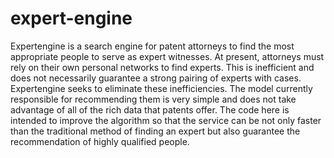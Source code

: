 expert-engine
=============

Expertengine is a search engine for patent attorneys to find the most appropriate people to serve as expert witnesses. At present, attorneys must rely on their own personal networks to find experts. This is inefficient and does not necessarily guarantee a strong pairing of experts with cases. Expertengine seeks to eliminate these inefficiencies. The model currently responsible for recommending them is very simple and does not take advantage of all of the rich data that patents offer. The code here is intended to improve the algorithm so that the service can be not only faster than the traditional method of finding an expert but also guarantee the recommendation of highly qualified people.

